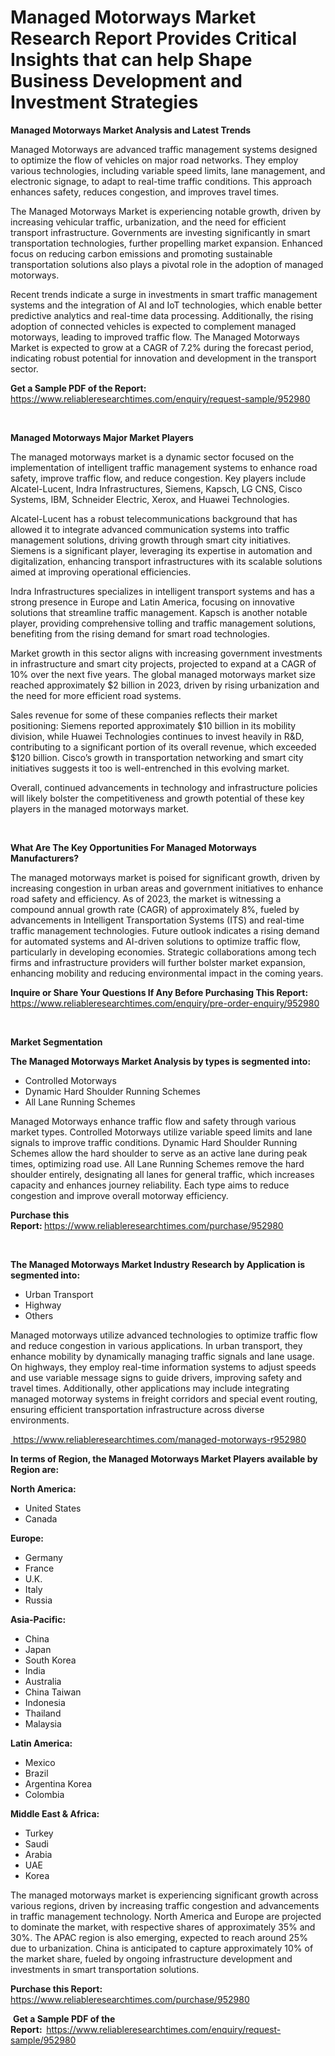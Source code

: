 <p><h1>Managed Motorways Market Research Report Provides Critical Insights that can help Shape Business Development and Investment Strategies</h1></p><p><strong>Managed Motorways Market Analysis and Latest Trends</strong></p>
<p><p>Managed Motorways are advanced traffic management systems designed to optimize the flow of vehicles on major road networks. They employ various technologies, including variable speed limits, lane management, and electronic signage, to adapt to real-time traffic conditions. This approach enhances safety, reduces congestion, and improves travel times.</p><p>The Managed Motorways Market is experiencing notable growth, driven by increasing vehicular traffic, urbanization, and the need for efficient transport infrastructure. Governments are investing significantly in smart transportation technologies, further propelling market expansion. Enhanced focus on reducing carbon emissions and promoting sustainable transportation solutions also plays a pivotal role in the adoption of managed motorways.</p><p>Recent trends indicate a surge in investments in smart traffic management systems and the integration of AI and IoT technologies, which enable better predictive analytics and real-time data processing. Additionally, the rising adoption of connected vehicles is expected to complement managed motorways, leading to improved traffic flow. The Managed Motorways Market is expected to grow at a CAGR of 7.2% during the forecast period, indicating robust potential for innovation and development in the transport sector.</p></p>
<p><strong>Get a Sample PDF of the Report:&nbsp;</strong> <a href="https://www.reliableresearchtimes.com/enquiry/request-sample/952980?utm_campaign=3721&utm_medium=2&utm_source=Github&utm_content=ia&utm_term=17042025&utm_id=managed-motorways">https://www.reliableresearchtimes.com/enquiry/request-sample/952980</a></p>
<p>&nbsp;</p>
<p><strong>Managed Motorways Major Market Players</strong></p>
<p><p>The managed motorways market is a dynamic sector focused on the implementation of intelligent traffic management systems to enhance road safety, improve traffic flow, and reduce congestion. Key players include Alcatel-Lucent, Indra Infrastructures, Siemens, Kapsch, LG CNS, Cisco Systems, IBM, Schneider Electric, Xerox, and Huawei Technologies. </p><p>Alcatel-Lucent has a robust telecommunications background that has allowed it to integrate advanced communication systems into traffic management solutions, driving growth through smart city initiatives. Siemens is a significant player, leveraging its expertise in automation and digitalization, enhancing transport infrastructures with its scalable solutions aimed at improving operational efficiencies.</p><p>Indra Infrastructures specializes in intelligent transport systems and has a strong presence in Europe and Latin America, focusing on innovative solutions that streamline traffic management. Kapsch is another notable player, providing comprehensive tolling and traffic management solutions, benefiting from the rising demand for smart road technologies.</p><p>Market growth in this sector aligns with increasing government investments in infrastructure and smart city projects, projected to expand at a CAGR of 10% over the next five years. The global managed motorways market size reached approximately $2 billion in 2023, driven by rising urbanization and the need for more efficient road systems.</p><p>Sales revenue for some of these companies reflects their market positioning: Siemens reported approximately $10 billion in its mobility division, while Huawei Technologies continues to invest heavily in R&D, contributing to a significant portion of its overall revenue, which exceeded $120 billion. Cisco’s growth in transportation networking and smart city initiatives suggests it too is well-entrenched in this evolving market. </p><p>Overall, continued advancements in technology and infrastructure policies will likely bolster the competitiveness and growth potential of these key players in the managed motorways market.</p></p>
<p>&nbsp;</p>
<p><strong>What Are The Key Opportunities For Managed Motorways Manufacturers?</strong></p>
<p><p>The managed motorways market is poised for significant growth, driven by increasing congestion in urban areas and government initiatives to enhance road safety and efficiency. As of 2023, the market is witnessing a compound annual growth rate (CAGR) of approximately 8%, fueled by advancements in Intelligent Transportation Systems (ITS) and real-time traffic management technologies. Future outlook indicates a rising demand for automated systems and AI-driven solutions to optimize traffic flow, particularly in developing economies. Strategic collaborations among tech firms and infrastructure providers will further bolster market expansion, enhancing mobility and reducing environmental impact in the coming years.</p></p>
<p><strong>Inquire or Share Your Questions If Any Before Purchasing This Report:</strong> <a href="https://www.reliableresearchtimes.com/enquiry/pre-order-enquiry/952980?utm_campaign=3721&utm_medium=2&utm_source=Github&utm_content=ia&utm_term=17042025&utm_id=managed-motorways">https://www.reliableresearchtimes.com/enquiry/pre-order-enquiry/952980</a></p>
<p>&nbsp;</p>
<p><strong>Market Segmentation</strong></p>
<p><strong>The Managed Motorways Market Analysis by types is segmented into:</strong></p>
<p><ul><li>Controlled Motorways</li><li>Dynamic Hard Shoulder Running Schemes</li><li>All Lane Running Schemes</li></ul></p>
<p><p>Managed Motorways enhance traffic flow and safety through various market types. Controlled Motorways utilize variable speed limits and lane signals to improve traffic conditions. Dynamic Hard Shoulder Running Schemes allow the hard shoulder to serve as an active lane during peak times, optimizing road use. All Lane Running Schemes remove the hard shoulder entirely, designating all lanes for general traffic, which increases capacity and enhances journey reliability. Each type aims to reduce congestion and improve overall motorway efficiency.</p></p>
<p><strong>Purchase this Report:&nbsp;</strong><a href="https://www.reliableresearchtimes.com/purchase/952980?utm_campaign=3721&utm_medium=2&utm_source=Github&utm_content=ia&utm_term=17042025&utm_id=managed-motorways">https://www.reliableresearchtimes.com/purchase/952980</a></p>
<p>&nbsp;</p>
<p><strong>The Managed Motorways Market Industry Research by Application is segmented into:</strong></p>
<p><ul><li>Urban Transport</li><li>Highway</li><li>Others</li></ul></p>
<p><p>Managed motorways utilize advanced technologies to optimize traffic flow and reduce congestion in various applications. In urban transport, they enhance mobility by dynamically managing traffic signals and lane usage. On highways, they employ real-time information systems to adjust speeds and use variable message signs to guide drivers, improving safety and travel times. Additionally, other applications may include integrating managed motorway systems in freight corridors and special event routing, ensuring efficient transportation infrastructure across diverse environments.</p></p>
<p><a href="https://www.reliableresearchtimes.com/managed-motorways-r952980?utm_campaign=3721&utm_medium=2&utm_source=Github&utm_content=ia&utm_term=17042025&utm_id=managed-motorways">&nbsp;https://www.reliableresearchtimes.com/managed-motorways-r952980</a></p>
<p><strong>In terms of Region, the Managed Motorways Market Players available by Region are:</strong></p>
<p>
    <p> <strong> North America: </strong>
        <ul>
            <li>United States</li>
            <li>Canada</li>
        </ul>
        </p> 
    <p> <strong> Europe: </strong>
        <ul>
            <li>Germany</li>
            <li>France</li>
            <li>U.K.</li>
            <li>Italy</li>
            <li>Russia</li>
        </ul>
        </p> 
    <p> <strong> Asia-Pacific: </strong>
        <ul>
            <li>China</li>
            <li>Japan</li>
            <li>South Korea</li>
            <li>India</li>
            <li>Australia</li>
            <li>China Taiwan</li>
            <li>Indonesia</li>
            <li>Thailand</li>
            <li>Malaysia</li>
        </ul>
        </p> 
    <p> <strong> Latin America: </strong>
        <ul>
            <li>Mexico</li>
            <li>Brazil</li>
            <li>Argentina Korea</li>
            <li>Colombia</li>
        </ul>
        </p> 
    <p> <strong> Middle East & Africa: </strong>
        <ul>
            <li>Turkey</li>
            <li>Saudi</li>
            <li>Arabia</li>
            <li>UAE</li>
            <li>Korea</li>
        </ul>
    </p>
    </p>
<p><p>The managed motorways market is experiencing significant growth across various regions, driven by increasing traffic congestion and advancements in traffic management technology. North America and Europe are projected to dominate the market, with respective shares of approximately 35% and 30%. The APAC region is also emerging, expected to reach around 25% due to urbanization. China is anticipated to capture approximately 10% of the market share, fueled by ongoing infrastructure development and investments in smart transportation solutions.</p></p>
<p><strong>Purchase this Report: </strong><a href="https://www.reliableresearchtimes.com/purchase/952980?utm_campaign=3721&utm_medium=2&utm_source=Github&utm_content=ia&utm_term=17042025&utm_id=managed-motorways">https://www.reliableresearchtimes.com/purchase/952980</a></p>
<p>&nbsp;<strong>Get a Sample PDF of the Report:&nbsp;&nbsp;</strong><a href="https://www.reliableresearchtimes.com/enquiry/request-sample/952980?utm_campaign=3721&utm_medium=2&utm_source=Github&utm_content=ia&utm_term=17042025&utm_id=managed-motorways">https://www.reliableresearchtimes.com/enquiry/request-sample/952980</a></p>
<p><strong></strong></p>
<p><p></p><p></p><p></p></p>